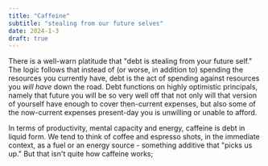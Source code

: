 ```yaml
---
title: "Caffeine"
subtitle: "stealing from our future selves"
date: 2024-1-3
draft: true
---
```

There is a well-warn platitude that "debt is stealing from your future self." The logic follows that instead of (or worse, in addition to) spending the resources you currently have, debt is the act of spending against resources you _will have_ down the road. Debt functions on highly optimistic principals, namely that future you will be so very well off that not only will that version of yourself have enough to cover then-current expenses, but also some of the now-current expenses present-day you is unwilling or unable to afford. 

In terms of productivity, mental capacity and energy, caffeine is debt in liquid form.    We tend to think of coffee and espresso shots, in the immediate context, as a fuel or an energy source - something additive that "picks us up." But that isn't quite how caffeine works;  
<!--stackedit_data:
eyJoaXN0b3J5IjpbLTM2MTYzNTA1MSwtMzUxMjkzMzUwXX0=
-->